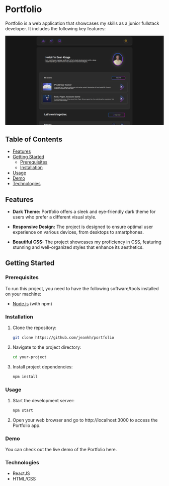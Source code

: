 # Portfolio

Portfolio is a web application that showcases my skills as a junior fullstack developer. It includes the following key features:

![Project Screenshot](src/assets/portfolioView.png)

## Table of Contents

- [Features](#features)
- [Getting Started](#getting-started)
  - [Prerequisites](#prerequisites)
  - [Installation](#installation)
- [Usage](#usage)
- [Demo](#demo)
- [Technologies](#technologies)

## Features

- **Dark Theme:** Portfolio offers a sleek and eye-friendly dark theme for users who prefer a different visual style.

- **Responsive Design:** The project is designed to ensure optimal user experience on various devices, from desktops to smartphones.

- **Beautiful CSS:** The project showcases my proficiency in CSS, featuring stunning and well-organized styles that enhance its aesthetics.

## Getting Started

### Prerequisites

To run this project, you need to have the following software/tools installed on your machine:

- [Node.js](https://nodejs.org/) (with npm)

### Installation

1. Clone the repository:

   ```bash
   git clone https://github.com/jeankh/portfolio
   ```

2. Navigate to the project directory:

   ```bash
   cd your-project

   ```

3. Install project dependencies:
   ```bash
   npm install
   ```

### Usage

1. Start the development server:
   ```bash
   npm start
   ```
2. Open your web browser and go to http://localhost:3000 to access the Portfolio app.

### Demo

You can check out the live demo of the Portfolio here.

### Technologies

- ReactJS
- HTML/CSS
